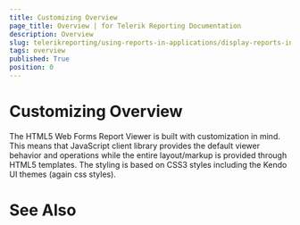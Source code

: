 ```yaml
---
title: Customizing Overview
page_title: Overview | for Telerik Reporting Documentation
description: Overview
slug: telerikreporting/using-reports-in-applications/display-reports-in-applications/web-application/html5-aspdotnet-web-forms-report-viewer/customizing/overview
tags: overview
published: True
position: 0
---
```


# Customizing Overview



The HTML5 Web Forms Report Viewer is built with customization in mind.        This means that JavaScript client library provides the default viewer behavior and operations while the entire layout/markup is provided through HTML5 templates.        The styling is based on CSS3 styles including the Kendo UI themes (again css styles). 

# See Also

